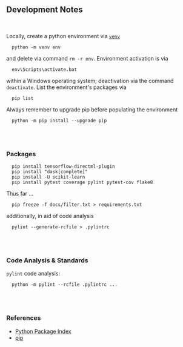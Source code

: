 <br>

## Development Notes

<br>

Locally, create a python environment via [`venv`](https://docs.python.org/3/library/venv.html)

```shell
  python -m venv env
```

and delete via command `rm -r env`.  Environment activation is via

```shell
  env\Scripts\activate.bat
```

within a Windows operating system; deactivation via the command `deactivate`.  List the environment's packages via

```shell
  pip list
```

Always remember to upgrade pip before populating the environment

```shell
  python -m pip install --upgrade pip
```

<br>
<br>

### Packages

```shell
  pip install tensorflow-directml-plugin
  pip install "dask[complete]"
  pip install -U scikit-learn
  pip install pytest coverage pylint pytest-cov flake8
```

Thus far ...

```shell
  pip freeze -f docs/filter.txt > requirements.txt
```

additionally, in aid of code analysis

```shell
  pylint --generate-rcfile > .pylintrc
```

<br>
<br>

### Code Analysis & Standards

`pylint` code analysis:

```shell
  python -m pylint --rcfile .pylintrc ...
```

<br>
<br>

### References

* [Python Package Index](https://pypi.org)
* [pip](https://pip.pypa.io/en/stable/)


<br>
<br>

<br>
<br>

<br>
<br>

<br>
<br>
